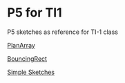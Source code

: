 # P5 for TI1
 P5 sketches as reference for TI-1 class
 
[PlanArray](https://github.com/jesmehta/P5-for-TI1/blob/master/01_Simple%20examples/Array%20Planets/index.html)

[BouncingRect](https://github.com/jesmehta/P5-for-TI1/tree/master/01_Simple%20examples/Bouncing%20rectangles)

[Simple Sketches](https://github.com/jesmehta/P5-for-TI1/tree/master/01_Simple%20examples)
 
 
